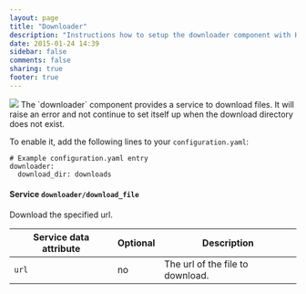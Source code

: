 ```yaml
---
layout: page
title: "Downloader"
description: "Instructions how to setup the downloader component with Home Assistant."
date: 2015-01-24 14:39
sidebar: false
comments: false
sharing: true
footer: true
---
```


<img src='/images/supported_brands/download.png' class='brand pull-right' />
The `downloader` component provides a service to download files. It will raise an error and not continue to set itself up when the download directory does not exist.

To enable it, add the following lines to your `configuration.yaml`:

```
# Example configuration.yaml entry
downloader:
  download_dir: downloads
```

#### Service `downloader/download_file`

Download the specified url.

| Service data attribute | Optional | Description |
| ---------------------- | -------- | ----------- |
| `url`                  |       no | The url of the file to download.

